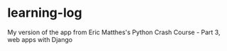 # learning-log
My version of the app from Eric Matthes's Python Crash Course - Part 3, web apps with Django
